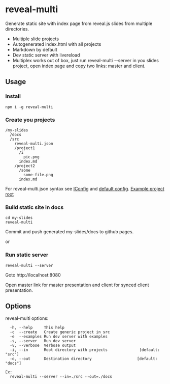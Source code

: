 # reveal-multi

Generate static site with index page from reveal.js slides from multiple directories.

* Multiple slide projects
* Autogenerated index.html with all projects
* Markdown by default
* Dev static server with livereload
* Multiplex works out of box, just run reveal-multi --server in you slides project, open index page and copy two links: master and client.

## Usage

### Install

```
npm i -g reveal-multi
```

### Create you projects

```
/my-slides
  /docs
  /src
    reveal-multi.json
    /project1
      /i
        pic.png
      index.md
    /project2
      /some
        some-file.png
      index.md
```

For reveal-multi.json syntax see [IConfig](./src/interfaces.js) and [default config](./src/defaultConfig.js). [Example project root](./examples)

### Build static site in docs

```
cd my-slides
reveal-multi
```

Commit and push generated my-slides/docs to github pages.

or

### Run static server

```
reveal-multi --server
```

Goto http://localhost:8080

Open master link for master presentation and client for synced client presentation.

## Options

reveal-multi options:

```
  -h, --help     This help
  -c  --create   Create generic project in src
  -e  --examples Run dev server with examples
  -s, --server   Run dev server
  -v, --verbose  Verbose output
  -i, --in       Root directory with projects              [default: "src"]
  -o, --out      Destination directory                    [default: "docs"]

Ex:
  reveal-multi --server --in=./src --out=./docs
```
